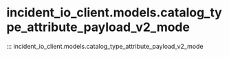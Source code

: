# incident_io_client.models.catalog_type_attribute_payload_v2_mode

::: incident_io_client.models.catalog_type_attribute_payload_v2_mode
